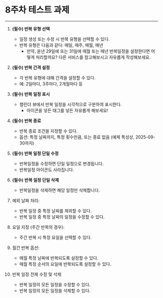 # 8주차 테스트 과제
-----

1. **(필수) 반복 유형 선택**
    - 일정 생성 또는 수정 시 반복 유형을 선택할 수 있다.
    - 반복 유형은 다음과 같다: 매일, 매주, 매월, 매년
        - 만약, 윤년 29일에 또는 31일에 매월 또는 매년 반복일정을 설정한다면 어떻게 처리할까요? 다른 서비스를 참고해보시고 자유롭게 작성해보세요.
2. **(필수) 반복 간격 설정**
    - 각 반복 유형에 대해 간격을 설정할 수 있다.
    - 예: 2일마다, 3주마다, 2개월마다 등
3. **(필수) 반복 일정 표시**
    - 캘린더 뷰에서 반복 일정을 시각적으로 구분하여 표시한다.
        - 아이콘을 넣든 태그를 넣든 자유롭게 해보세요!
4. **(필수) 반복 종료**
    - 반복 종료 조건을 지정할 수 있다.
    - 옵션: 특정 날짜까지, 특정 횟수만큼, 또는 종료 없음 (예제 특성상, 2025-09-30까지)
    
5. **(필수) 반복 일정 단일 수정**
    - 반복일정을 수정하면 단일 일정으로 변경됩니다.
    - 반복일정 아이콘도 사라집니다.
6. **(필수)**  **반복 일정 단일 삭제**
    - 반복일정을 삭제하면 해당 일정만 삭제합니다.
7. 예외 날짜 처리:
    - 반복 일정 중 특정 날짜를 제외할 수 있다.
    - 반복 일정 중 특정 날짜의 일정을 수정할 수 있다.
8. 요일 지정 (주간 반복의 경우):
    - 주간 반복 시 특정 요일을 선택할 수 있다.
9. 월간 반복 옵션:
    - 매월 특정 날짜에 반복되도록 설정할 수 있다.
    - 매월 특정 순서의 요일에 반복되도록 설정할 수 있다.
10. 반복 일정 전체 수정 및 삭제
    - 반복 일정의 모든 일정을 수정할 수 있다.
    - 반복 일정의 모든 일정을 삭제할 수 있다.